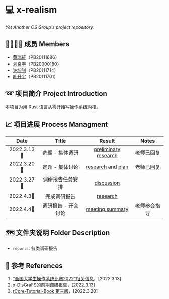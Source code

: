 # 💻 x-realism

*Yet Another OS Group's project repository.*

## 👨‍👨‍👦‍👦 成员 Members

- [黄瑞轩](https://github.com/SproutNan)（PB20111686）
- [刘良宇](https://github.com/liuly0322)（PB20000180）
- [许坤钊](https://github.com/xkz0777)（PB20111714）
- [叶升宇](https://github.com/ysy-phoenix)（PB20111701）

## ➿ 项目简介 Project Introduction

本项目为用 Rust 语言从零开始写操作系统内核。

## 📈 项目进展 Process Managment

|    Date    |        Title        |                            Result                            |    Notes     |
| :--------: | :-----------------: | :----------------------------------------------------------: | :----------: |
| 2022.3.13🌃 |   选题 - 集体调研   | [preliminary research](./reports/2022.3.13&#32;preliminary&#32;research.pdf) |  老师已回复  |
| 2022.3.20🌃 |   定题 - 集体讨论   | [research](./reports/2022.3.20&#32;research.md) and [plan](./reports/2022.3.20&#32;plan.md) |  老师已回复  |
| 2022.3.27🌃 |  调研报告任务安排   |     [discussion](./reports/2022.3.27&#32;discussion.md)      |              |
| 2022.4.3🌃  |    完成调研报告     |             [research](./reports/research-v0.md)             |              |
| 2022.4.4🌃  | 调研报告 - 开会讨论 |     [meeting summary](./reports/2022.4.4&#32;meeting.md)     | 老师参会指导 |

## 🗺️ 文件夹说明 Folder Description

- `reports`: 各类调研报告 

## 📕 参考 References

1. [“全国大学生操作系统比赛2022"相关信息](https://github.com/oscomp)，[2022.3.13]
2. [x-DisGraFS的前期调研报告](https://github.com/OSH-2021/x-DisGraFS/blob/main/docs/%E5%89%8D%E6%9C%9F%E8%B0%83%E7%A0%94%E5%86%85%E5%AE%B9/%E5%BE%80%E5%B1%8AOSH%E8%AF%BE%E9%A2%98%E8%B0%83%E7%A0%94%E6%8A%A5%E5%91%8A.md)，[2022.3.13]
3. [rCore-Tutorial-Book 第三版](https://rcore-os.github.io/rCore-Tutorial-Book-v3/)，[2022.3.20]
